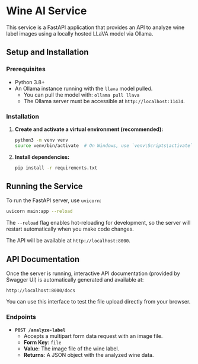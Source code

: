 # Wine AI Service

This service is a FastAPI application that provides an API to analyze wine label images using a locally hosted LLaVA model via Ollama.

## Setup and Installation

### Prerequisites

- Python 3.8+
- An Ollama instance running with the `llava` model pulled.
  - You can pull the model with: `ollama pull llava`
  - The Ollama server must be accessible at `http://localhost:11434`.

### Installation

1.  **Create and activate a virtual environment (recommended):**
    ```sh
    python3 -m venv venv
    source venv/bin/activate  # On Windows, use `venv\Scripts\activate`
    ```

2.  **Install dependencies:**
    ```sh
    pip install -r requirements.txt
    ```

## Running the Service

To run the FastAPI server, use `uvicorn`:

```sh
uvicorn main:app --reload
```

The `--reload` flag enables hot-reloading for development, so the server will restart automatically when you make code changes.

The API will be available at `http://localhost:8000`.

## API Documentation

Once the server is running, interactive API documentation (provided by Swagger UI) is automatically generated and available at:

`http://localhost:8000/docs`

You can use this interface to test the file upload directly from your browser.

### Endpoints

- **`POST /analyze-label`**
  - Accepts a multipart form data request with an image file.
  - **Form Key**: `file`
  - **Value**: The image file of the wine label.
  - **Returns**: A JSON object with the analyzed wine data.
